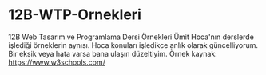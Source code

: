 # 12B-WTP-Ornekleri
12B Web Tasarım ve Programlama Dersi Örnekleri
Ümit Hoca'nın derslerde işlediği örneklerin aynısı.
Hoca konuları işledikce anlık olarak güncelliyorum.
Bir eksik veya hata varsa bana ulaşın düzeltiyim.
Örnek kaynak: https://www.w3schools.com/